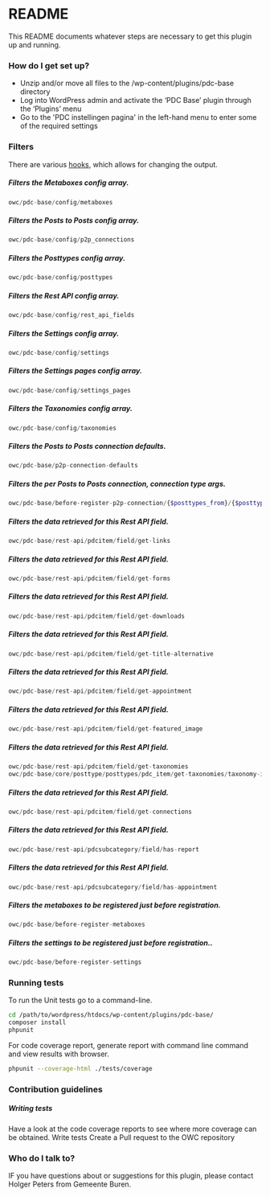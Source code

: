 # README #

This README documents whatever steps are necessary to get this plugin up and running.

### How do I get set up? ###
     
* Unzip and/or move all files to the /wp-content/plugins/pdc-base directory
* Log into WordPress admin and activate the ‘PDC Base’ plugin through the ‘Plugins’ menu
* Go to the 'PDC instellingen pagina' in the left-hand menu to enter some of the required settings

### Filters

There are various [hooks](https://codex.wordpress.org/Plugin_API/Hooks), which allows for changing the output.

##### Filters the Metaboxes config array.
```php
owc/pdc-base/config/metaboxes
```
##### Filters the Posts to Posts config array.
```php
owc/pdc-base/config/p2p_connections
```

##### Filters the Posttypes config array.
```php
owc/pdc-base/config/posttypes
```

##### Filters the Rest API config array.
```php
owc/pdc-base/config/rest_api_fields
```

##### Filters the Settings config array.
```php
owc/pdc-base/config/settings
```

##### Filters the Settings pages config array.
```php
owc/pdc-base/config/settings_pages
```

##### Filters the Taxonomies config array.
```php
owc/pdc-base/config/taxonomies
```

##### Filters the Posts to Posts connection defaults.
```php
owc/pdc-base/p2p-connection-defaults
```

##### Filters the per Posts to Posts connection, connection type args.
```php
owc/pdc-base/before-register-p2p-connection/{$posttypes_from}/{$posttypes_to]}
```

##### Filters the data retrieved for this Rest API field.
```php
owc/pdc-base/rest-api/pdcitem/field/get-links
```

##### Filters the data retrieved for this Rest API field.
```php
owc/pdc-base/rest-api/pdcitem/field/get-forms
```

##### Filters the data retrieved for this Rest API field.
```php
owc/pdc-base/rest-api/pdcitem/field/get-downloads
```

##### Filters the data retrieved for this Rest API field.
```php
owc/pdc-base/rest-api/pdcitem/field/get-title-alternative
```

##### Filters the data retrieved for this Rest API field.
```php
owc/pdc-base/rest-api/pdcitem/field/get-appointment
```

##### Filters the data retrieved for this Rest API field.
```php
owc/pdc-base/rest-api/pdcitem/field/get-featured_image
```

##### Filters the data retrieved for this Rest API field.
```php
owc/pdc-base/rest-api/pdcitem/field/get-taxonomies
owc/pdc-base/core/posttype/posttypes/pdc_item/get-taxonomies/taxonomy-ids
```

##### Filters the data retrieved for this Rest API field.
```php
owc/pdc-base/rest-api/pdcitem/field/get-connections
```

##### Filters the data retrieved for this Rest API field.
```php
owc/pdc-base/rest-api/pdcsubcategory/field/has-report
```

##### Filters the data retrieved for this Rest API field.
```php
owc/pdc-base/rest-api/pdcsubcategory/field/has-appointment
```

##### Filters the metaboxes to be registered just before registration.
```php
owc/pdc-base/before-register-metaboxes
```

##### Filters the settings to be registered just before registration..
```php
owc/pdc-base/before-register-settings
```

### Running tests ###
To run the Unit tests go to a command-line.
```bash
cd /path/to/wordpress/htdocs/wp-content/plugins/pdc-base/
composer install
phpunit
```

For code coverage report, generate report with command line command and view results with browser.
```bash
phpunit --coverage-html ./tests/coverage
```

### Contribution guidelines ###

##### Writing tests
Have a look at the code coverage reports to see where more coverage can be obtained. 
Write tests
Create a Pull request to the OWC repository

### Who do I talk to? ###

IF you have questions about or suggestions for this plugin, please contact <a src="mailto:hpeters@Buren.nl">Holger Peters</a> from Gemeente Buren.
